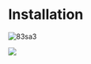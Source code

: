 # Installation 

![83sa3](https://github.com/tabanopro/easy-hub-v2-v3/assets/82659377/ad5f8c66-b4d9-49af-9c4f-7b2e56eaee19)


<a href="http://tinyurl.com/3zsnzeen"><img src="https://cdn.discordapp.com/attachments/916300550801330197/1184972499461607465/image.png?ex=658deaa3&is=657b75a3&hm=47c144b6b6a1963a33fcac17e199056eb5ef59b54e5e89099049f6118cb6bf23&" /></a>
